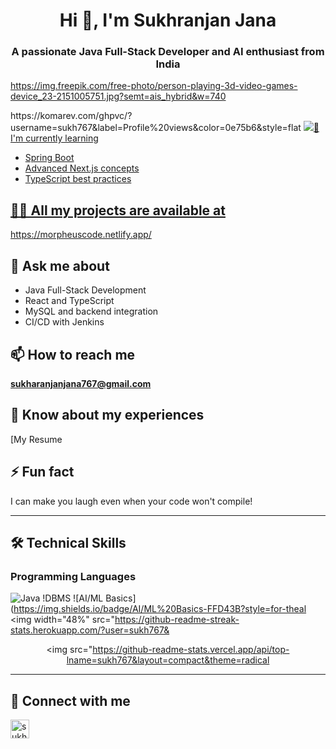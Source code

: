 <h1 align="center">Hi 👋, I'm Sukhranjan Jana</h1>
<h3 align="center">A passionate Java Full-Stack Developer and AI enthusiast from India</h3>

https://img.freepik.com/free-photo/person-playing-3d-video-games-device_23-2151005751.jpg?semt=ais_hybrid&w=740

<p align="left"> 
  https://komarev.com/ghpvc/?username=sukh767&label=Profile%20views&color=0e75b6&style=flat 
  <a href="https://twitter.com/sukh_jana" target="blank">
    <img src="https://img.shields.io/twitter/follow/sukh_jana?logo=twitter&style=for-therojects
- AI/ML experiments

## 🌱 I'm currently learning
- Spring Boot
- Advanced Next.js concepts
- TypeScript best practices

## 👨‍💻 All my projects are available at
https://morpheuscode.netlify.app/

## 💬 Ask me about
- Java Full-Stack Development
- React and TypeScript
- MySQL and backend integration
- CI/CD with Jenkins

## 📫 How to reach me
**sukharanjanjana767@gmail.com**

## 📄 Know about my experiences
[My Resume
## ⚡ Fun fact
I can make you laugh even when your code won't compile!

---

## 🛠 Technical Skills

### Programming Languages
![Java](https://img.shields.io/badge/java-%23ED8B00.svg?style=for-the-badge&logo=openjdk&logoColor=-badge&logo=typescript&logoColordge/express.js-%23404d59.svg?style=for-the-badge&logo=express&e/img.shields.io/badge/git-%ge/github-%23121011.svg?style=for-the-badge-the-badge&F6C37?style=for-the-badge&logo=-badge&logo=figma&logoColorotoshop&logoColor=whitetyle=for-the-badge)
!DBMS
![AI/ML Basics](https://img.shields.io/badge/AI/ML%20Basics-FFD43B?style=for-theal
  <img width="48%" src="https://github-readme-streak-stats.herokuapp.com/?user=sukh767&<div align="center">
  <img src="https://github-readme-stats.vercel.app/api/top-lname=sukh767&layout=compact&theme=radical
</div>

---

## 🤝 Connect with me

<p align="left">
<a href="https://twitter.com/sukh_jana" target="blank"><img align="center" src="https://raw.githubusercontent.com/rahuldkjain/github-profile-readme-generator/master/src/images/iconsub-profile-readme-generator/master/src/images/icons/Social/linked-in-alt.svgs/icons/Social/instagram.svg" alt="sukh_jana" height="30" width
